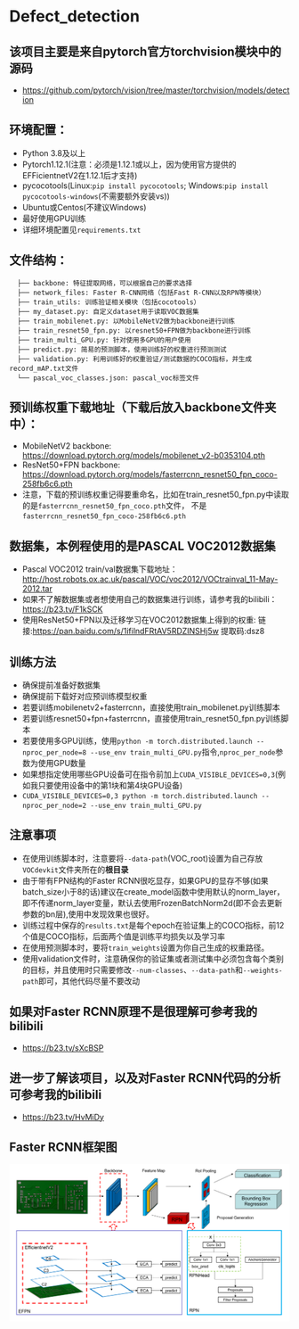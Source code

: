 # Defect_detection

## 该项目主要是来自pytorch官方torchvision模块中的源码
* https://github.com/pytorch/vision/tree/master/torchvision/models/detection

## 环境配置：
* Python 3.8及以上
* Pytorch1.12.1(注意：必须是1.12.1或以上，因为使用官方提供的EFFicientnetV2在1.12.1后才支持)
* pycocotools(Linux:`pip install pycocotools`; Windows:`pip install pycocotools-windows`(不需要额外安装vs))
* Ubuntu或Centos(不建议Windows)
* 最好使用GPU训练
* 详细环境配置见`requirements.txt`

## 文件结构：
```
  ├── backbone: 特征提取网络，可以根据自己的要求选择
  ├── network_files: Faster R-CNN网络（包括Fast R-CNN以及RPN等模块）
  ├── train_utils: 训练验证相关模块（包括cocotools）
  ├── my_dataset.py: 自定义dataset用于读取VOC数据集
  ├── train_mobilenet.py: 以MobileNetV2做为backbone进行训练
  ├── train_resnet50_fpn.py: 以resnet50+FPN做为backbone进行训练
  ├── train_multi_GPU.py: 针对使用多GPU的用户使用
  ├── predict.py: 简易的预测脚本，使用训练好的权重进行预测测试
  ├── validation.py: 利用训练好的权重验证/测试数据的COCO指标，并生成record_mAP.txt文件
  └── pascal_voc_classes.json: pascal_voc标签文件
```

## 预训练权重下载地址（下载后放入backbone文件夹中）：
* MobileNetV2 backbone: https://download.pytorch.org/models/mobilenet_v2-b0353104.pth
* ResNet50+FPN backbone: https://download.pytorch.org/models/fasterrcnn_resnet50_fpn_coco-258fb6c6.pth
* 注意，下载的预训练权重记得要重命名，比如在train_resnet50_fpn.py中读取的是`fasterrcnn_resnet50_fpn_coco.pth`文件，
  不是`fasterrcnn_resnet50_fpn_coco-258fb6c6.pth`
 
 
## 数据集，本例程使用的是PASCAL VOC2012数据集
* Pascal VOC2012 train/val数据集下载地址：http://host.robots.ox.ac.uk/pascal/VOC/voc2012/VOCtrainval_11-May-2012.tar
* 如果不了解数据集或者想使用自己的数据集进行训练，请参考我的bilibili：https://b23.tv/F1kSCK
* 使用ResNet50+FPN以及迁移学习在VOC2012数据集上得到的权重: 链接:https://pan.baidu.com/s/1ifilndFRtAV5RDZINSHj5w 提取码:dsz8

## 训练方法
* 确保提前准备好数据集
* 确保提前下载好对应预训练模型权重
* 若要训练mobilenetv2+fasterrcnn，直接使用train_mobilenet.py训练脚本
* 若要训练resnet50+fpn+fasterrcnn，直接使用train_resnet50_fpn.py训练脚本
* 若要使用多GPU训练，使用`python -m torch.distributed.launch --nproc_per_node=8 --use_env train_multi_GPU.py`指令,`nproc_per_node`参数为使用GPU数量
* 如果想指定使用哪些GPU设备可在指令前加上`CUDA_VISIBLE_DEVICES=0,3`(例如我只要使用设备中的第1块和第4块GPU设备)
* `CUDA_VISIBLE_DEVICES=0,3 python -m torch.distributed.launch --nproc_per_node=2 --use_env train_multi_GPU.py`

## 注意事项
* 在使用训练脚本时，注意要将`--data-path`(VOC_root)设置为自己存放`VOCdevkit`文件夹所在的**根目录**
* 由于带有FPN结构的Faster RCNN很吃显存，如果GPU的显存不够(如果batch_size小于8的话)建议在create_model函数中使用默认的norm_layer，
  即不传递norm_layer变量，默认去使用FrozenBatchNorm2d(即不会去更新参数的bn层),使用中发现效果也很好。
* 训练过程中保存的`results.txt`是每个epoch在验证集上的COCO指标，前12个值是COCO指标，后面两个值是训练平均损失以及学习率
* 在使用预测脚本时，要将`train_weights`设置为你自己生成的权重路径。
* 使用validation文件时，注意确保你的验证集或者测试集中必须包含每个类别的目标，并且使用时只需要修改`--num-classes`、`--data-path`和`--weights-path`即可，其他代码尽量不要改动

## 如果对Faster RCNN原理不是很理解可参考我的bilibili
* https://b23.tv/sXcBSP

## 进一步了解该项目，以及对Faster RCNN代码的分析可参考我的bilibili
* https://b23.tv/HvMiDy

## Faster RCNN框架图
![Faster R-CNN](https://github.com/ChaO989/Defect_detection/blob/main/Faster%20rcnn.png) 

